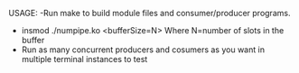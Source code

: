 USAGE:
-Run make to build module files and consumer/producer programs.
- insmod ./numpipe.ko <bufferSize=N>  Where N=number of slots in the buffer
- Run as many concurrent producers and cosumers as you want in multiple terminal instances to test
